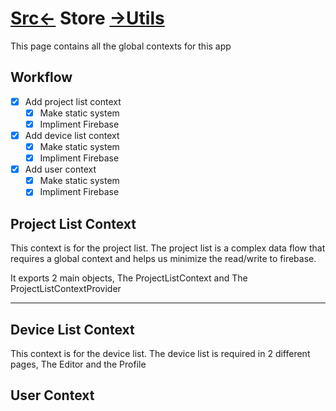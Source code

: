 # [Src<-](../readme.md) Store [->Utils](../utils/readme.md)
This page contains all the global contexts for this app

## Workflow
- [X] Add project list context
    - [X] Make static system
    - [X] Impliment Firebase 
- [X] Add device list context
    - [X] Make static system
    - [X] Impliment Firebase 
- [X] Add user context
    - [X] Make static system
    - [X] Impliment Firebase 

## Project List Context
This context is for the project list.
The project list is a complex data flow that requires a global context and helps us minimize the read/write to firebase.

It exports 2 main objects, The ProjectListContext and The ProjectListContextProvider

---

## Device List Context
This context is for the device list.
The device list is required in 2 different pages, The Editor and the Profile

## User Context